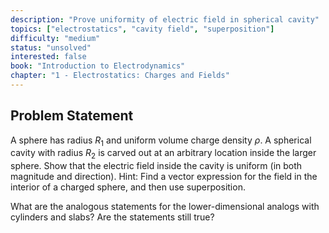 ```yaml
---
description: "Prove uniformity of electric field in spherical cavity"
topics: ["electrostatics", "cavity field", "superposition"]
difficulty: "medium"
status: "unsolved"
interested: false
book: "Introduction to Electrodynamics"
chapter: "1 - Electrostatics: Charges and Fields"
---
```


## Problem Statement
A sphere has radius $R_1$ and uniform volume charge density $\rho$. A spherical cavity with radius $R_2$ is carved out at an arbitrary location inside the larger sphere. Show that the electric field inside the cavity is uniform (in both magnitude and direction). Hint: Find a vector expression for the field in the interior of a charged sphere, and then use superposition.

What are the analogous statements for the lower-dimensional analogs with cylinders and slabs? Are the statements still true?
